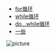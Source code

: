 - [for循环](https://github.com/1198560751/admin/tree/master/01_%E5%BE%AA%E7%8E%AF%E8%AF%AD%E5%8F%A5(for))
- [while循环](https://github.com/1198560751/admin/tree/master/02_%E5%BE%AA%E7%8E%AF%E8%AF%AD%E5%8F%A5(while))
- [do...while循环](03_循环语句(do...while))
- [一些](https://github.com/1198560751/admin/tree/master/%E4%B8%80%E4%BA%9B)

![picture](https://raw.githubusercontent.com/saadeghi/saadeghi/master/dino.gif)
